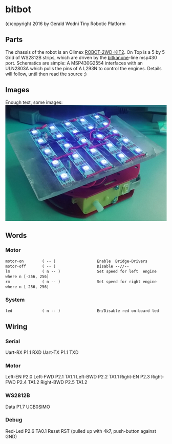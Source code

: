 # bitbot
(c)copyright 2016 by Gerald Wodni
Tiny Robotic Platform

## Parts
The chassis of the robot is an Olimex [ROBOT-2WD-KIT2](https://www.olimex.com/Products/RobotParts/Chassis/ROBOT-2WD-KIT2/).
On Top is a 5 by 5 Grid of WS2812B strips, which are driven by the [bitkanone](https://github.com/GeraldWodni/bitkanone)-line msp430 port.
Schematics are simple: A MSP430G2554 interfaces with an ULN2803A which pulls the pins of A L293N to control the engines.
Details will follow, until then read the source ;)


## Images
Enough text, some images:
![Wheel-less robot with WS2812B LED-Matrix](/images/2016-12-02_first.jpg?raw=true "Wheel-less robot with WS2812B LED-Matrix")


## Words
### Motor
```forth
motor-on        ( -- )                  Enable  Bridge-Drivers
motor-off       ( -- )                  Disable --//--
lm              ( n -- )                Set speed for left  engine where n [-256, 256]
rm              ( n -- )                Set speed for right engine where n [-256, 256]
```

### System
```forth
led             ( n -- )                En/Disable red on-board led
```



## Wiring

### Serial
Uart-RX P1.1 RXD
Uart-TX P1.1 TXD

### Motor
Left-EN   P2.0
Left-FWD  P2.1 TA1.1
Left-BWD  P2.2 TA1.1
Right-EN  P2.3
Right-FWD P2.4 TA1.2
Right-BWD P2.5 TA1.2

### WS2812B
Data P1.7 UCB0SIMO

### Debug
Red-Led P2.6 TA0.1
Reset RST (pulled up with 4k7, push-button against GND)
